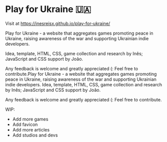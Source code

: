 # Play for Ukraine 🇺🇦
Visit at https://inesreisx.github.io/play-for-ukraine/

Play for Ukraine - a website that aggregates games promoting peace in Ukraine, raising awareness of the war and supporting Ukrainian indie developers.

Idea, template, HTML, CSS, game collection and research by Inês; JavaScript and CSS support by João.

Any feedback is welcome and greatly appreciated (: Feel free to contribute.Play for Ukraine - a website that aggregates games promoting peace in Ukraine, raising awareness of the war and supporting Ukrainian indie developers. Idea, template, HTML, CSS, game collection and research by Inês; JavaScript and CSS support by João. 

Any feedback is welcome and greatly appreciated (: 
Feel free to contribute.


WIP:
- Add more games
- Add favicon
- Add more articles
- Add studios and devs

